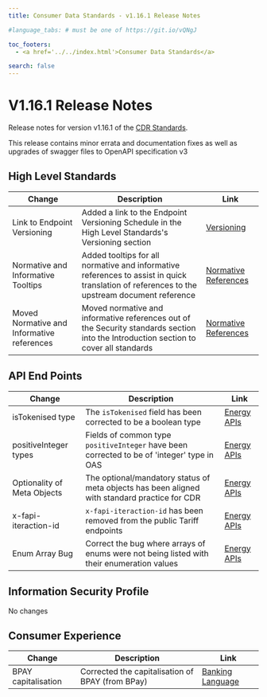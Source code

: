 ```yaml
---
title: Consumer Data Standards - v1.16.1 Release Notes

#language_tabs: # must be one of https://git.io/vQNgJ

toc_footers:
  - <a href='../../index.html'>Consumer Data Standards</a>

search: false
---
```


# V1.16.1 Release Notes
Release notes for version v1.16.1 of the [CDR Standards](../../index.html).

This release contains minor errata and documentation fixes as well as upgrades of swagger files to OpenAPI specification v3

## High Level Standards

|Change|Description|Link|
|------|-----------|----|
| Link to Endpoint Versioning | Added a link to the Endpoint Versioning Schedule in the High Level Standards's Versioning section | [Versioning](../../#versioning) |
| Normative and Informative Tooltips | Added tooltips for all normative and informative references to assist in quick translation of references to the upstream document reference | [Normative References](../../##normative-references) |
| Moved Normative and Informative references | Moved normative and informative references out of the Security standards section into the Introduction section to cover all standards | [Normative References](../../##normative-references) |

## API End Points

|Change|Description|Link|
|------|-----------|----|
| isTokenised type | The `isTokenised` field has been corrected to be a boolean type | [Energy APIs](../../#energy-apis)|
| positiveInteger types | Fields of common type `positiveInteger` have been corrected to be of 'integer' type in OAS | [Energy APIs](../../#energy-apis)|
| Optionality of Meta Objects | The optional/mandatory status of meta objects has been aligned with standard practice for CDR | [Energy APIs](../../#energy-apis)|
| x-fapi-iteraction-id | `x-fapi-iteraction-id` has been removed from the public Tariff endpoints | [Energy APIs](../../#energy-apis)|
| Enum Array Bug | Correct the bug where arrays of enums were not being listed with their enumeration values | [Energy APIs](../../#energy-apis)|

## Information Security Profile

No changes

## Consumer Experience

|Change|Description|Link|
|------|-----------|----|
| BPAY capitalisation | Corrected the capitalisation of BPAY (from BPay) | [Banking Language](../../#banking-language)|
